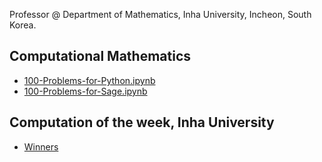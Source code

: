 Professor @ 
Department of Mathematics,
Inha University,
Incheon, South Korea.

## Computational Mathematics
- [100-Problems-for-Python.ipynb](https://nbviewer.org/github/ensual/ensual.github.io/blob/master/MTH1031/100-Problems-for-Python.ipynb)
- [100-Problems-for-Sage.ipynb](https://nbviewer.org/github/ensual/ensual.github.io/blob/master/MTH1031/100-Problems-for-Sage.ipynb)

## Computation of the week, Inha University
- [Winners](http://cow.inha.ac.kr/winner.php)
